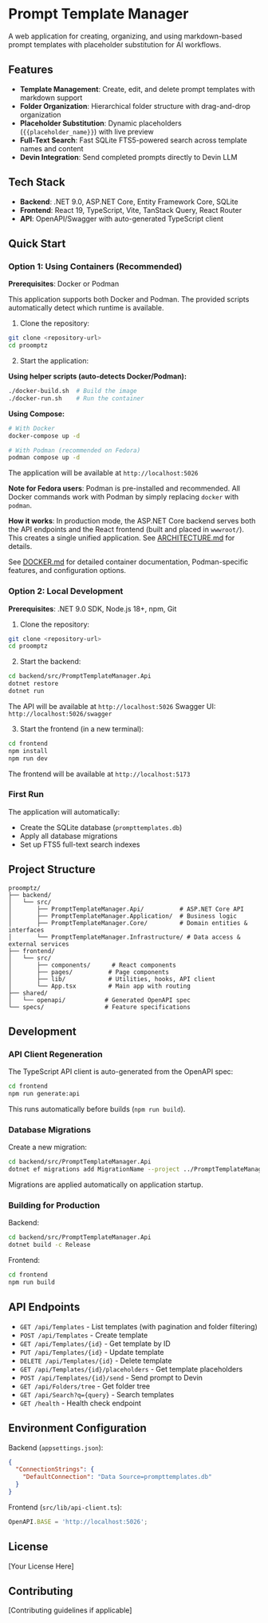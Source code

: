 # Prompt Template Manager

A web application for creating, organizing, and using markdown-based prompt templates with placeholder substitution for AI workflows.

## Features

- **Template Management**: Create, edit, and delete prompt templates with markdown support
- **Folder Organization**: Hierarchical folder structure with drag-and-drop organization
- **Placeholder Substitution**: Dynamic placeholders (`{{placeholder_name}}`) with live preview
- **Full-Text Search**: Fast SQLite FTS5-powered search across template names and content
- **Devin Integration**: Send completed prompts directly to Devin LLM

## Tech Stack

- **Backend**: .NET 9.0, ASP.NET Core, Entity Framework Core, SQLite
- **Frontend**: React 19, TypeScript, Vite, TanStack Query, React Router
- **API**: OpenAPI/Swagger with auto-generated TypeScript client

## Quick Start

### Option 1: Using Containers (Recommended)

**Prerequisites**: Docker or Podman

This application supports both Docker and Podman. The provided scripts automatically detect which runtime is available.

1. Clone the repository:
```bash
git clone <repository-url>
cd proomptz
```

2. Start the application:

**Using helper scripts (auto-detects Docker/Podman):**
```bash
./docker-build.sh  # Build the image
./docker-run.sh    # Run the container
```

**Using Compose:**
```bash
# With Docker
docker-compose up -d

# With Podman (recommended on Fedora)
podman compose up -d
```

The application will be available at `http://localhost:5026`

**Note for Fedora users**: Podman is pre-installed and recommended. All Docker commands work with Podman by simply replacing `docker` with `podman`.

**How it works**: In production mode, the ASP.NET Core backend serves both the API endpoints and the React frontend (built and placed in `wwwroot/`). This creates a single unified application. See [ARCHITECTURE.md](ARCHITECTURE.md) for details.

See [DOCKER.md](DOCKER.md) for detailed container documentation, Podman-specific features, and configuration options.

### Option 2: Local Development

**Prerequisites**: .NET 9.0 SDK, Node.js 18+, npm, Git

1. Clone the repository:
```bash
git clone <repository-url>
cd proomptz
```

2. Start the backend:
```bash
cd backend/src/PromptTemplateManager.Api
dotnet restore
dotnet run
```

The API will be available at `http://localhost:5026`
Swagger UI: `http://localhost:5026/swagger`

3. Start the frontend (in a new terminal):
```bash
cd frontend
npm install
npm run dev
```

The frontend will be available at `http://localhost:5173`

### First Run

The application will automatically:
- Create the SQLite database (`prompttemplates.db`)
- Apply all database migrations
- Set up FTS5 full-text search indexes

## Project Structure

```
proomptz/
├── backend/
│   └── src/
│       ├── PromptTemplateManager.Api/          # ASP.NET Core API
│       ├── PromptTemplateManager.Application/  # Business logic
│       ├── PromptTemplateManager.Core/         # Domain entities & interfaces
│       └── PromptTemplateManager.Infrastructure/ # Data access & external services
├── frontend/
│   └── src/
│       ├── components/      # React components
│       ├── pages/          # Page components
│       ├── lib/            # Utilities, hooks, API client
│       └── App.tsx         # Main app with routing
├── shared/
│   └── openapi/           # Generated OpenAPI spec
└── specs/                 # Feature specifications
```

## Development

### API Client Regeneration

The TypeScript API client is auto-generated from the OpenAPI spec:

```bash
cd frontend
npm run generate:api
```

This runs automatically before builds (`npm run build`).

### Database Migrations

Create a new migration:
```bash
cd backend/src/PromptTemplateManager.Api
dotnet ef migrations add MigrationName --project ../PromptTemplateManager.Infrastructure
```

Migrations are applied automatically on application startup.

### Building for Production

Backend:
```bash
cd backend/src/PromptTemplateManager.Api
dotnet build -c Release
```

Frontend:
```bash
cd frontend
npm run build
```

## API Endpoints

- `GET /api/Templates` - List templates (with pagination and folder filtering)
- `POST /api/Templates` - Create template
- `GET /api/Templates/{id}` - Get template by ID
- `PUT /api/Templates/{id}` - Update template
- `DELETE /api/Templates/{id}` - Delete template
- `GET /api/Templates/{id}/placeholders` - Get template placeholders
- `POST /api/Templates/{id}/send` - Send prompt to Devin
- `GET /api/Folders/tree` - Get folder tree
- `GET /api/Search?q={query}` - Search templates
- `GET /health` - Health check endpoint

## Environment Configuration

Backend (`appsettings.json`):
```json
{
  "ConnectionStrings": {
    "DefaultConnection": "Data Source=prompttemplates.db"
  }
}
```

Frontend (`src/lib/api-client.ts`):
```typescript
OpenAPI.BASE = 'http://localhost:5026';
```

## License

[Your License Here]

## Contributing

[Contributing guidelines if applicable]
